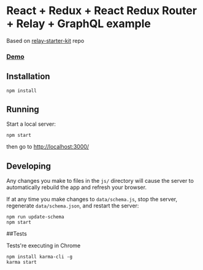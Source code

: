 # React + Redux + React Redux Router + Relay + GraphQL example

Based on [relay-starter-kit](https://github.com/relayjs/relay-starter-kit) repo

### [Demo](https://google.com)


## Installation

```
npm install
```

## Running

Start a local server:

```
npm start
```

then go to <http://localhost:3000/>

## Developing

Any changes you make to files in the `js/` directory will cause the server to
automatically rebuild the app and refresh your browser.

If at any time you make changes to `data/schema.js`, stop the server,
regenerate `data/schema.json`, and restart the server:

```
npm run update-schema
npm start
```

##Tests

Tests're executing in Chrome

```
npm install karma-cli -g
karma start
```
